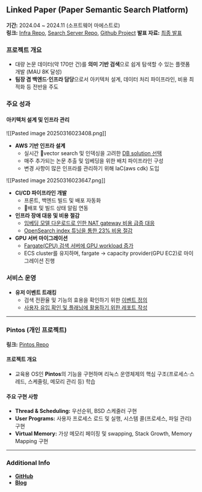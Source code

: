 
## Linked Paper (Paper Semantic Search Platform)


**기간:** 2024.04 ~ 2024.11 (소프트웨어 마에스트로)  
**링크:** [Infra Repo](https://github.com/SWM-Thlee/linked-paper-web-infa), [Search Server Repo](https://github.com/SWM-Thlee/linked-paper-search), [Github Project](https://github.com/orgs/SWM-Thlee/projects/1/views/1?filterQuery=)
**발표 자료:** [최종 발표](https://drive.google.com/file/d/12h27ed6R9-W-31TWZwR5T0FFojYuttbw/view?usp=drive_link)

### 프로젝트 개요
- 대량 논문 데이터(약 170만 건)를 **의미 기반 검색**으로 쉽게 탐색할 수 있는 플랫폼 개발 (MAU 8K 달성)
- **팀장 겸 백엔드·인프라 담당**으로서 아키텍처 설계, 데이터 처리 파이프라인, 비용 최적화 등 전반을 주도

### 주요 성과

#### 아키텍처 설계 및 인프라 관리
![[Pasted image 20250316023408.png]]
- **AWS 기반 인프라 설계**
	- 실시간 vector search 및 인덱싱을 고려한 [DB solution 선택](https://github.com/SWM-Thlee/linked-paper-search/issues/10)
	- 매주 추가되는 논문 추출 및 임베딩을 위한 배치 파이프라인 구성
	- 변경 사항이 많은 인프라를 관리하기 위해 IaC(aws cdk) 도입

![[Pasted image 20250316023647.png]]
- **CI/CD 파이프라인 개발**
	- 프론트, 백엔드 빌드 및 배포 자동화
	- 배포 및 빌드 상태 알림 연동
- **인프라 장애 대응 및 비용 절감**
	- [임베딩 모델 다운로드로 인한 NAT gateway 비용 급증 대응](https://github.com/SWM-Thlee/linked-paper-search/issues/24)
	- [OpenSearch index 튜닝을 통한 23% 비용 절감](https://github.com/SWM-Thlee/linked-paper-search/issues/31)
- **GPU 서버 마이그레이션**
	- [Fargate(CPU) 검색 서버에 GPU workload 증가](https://github.com/SWM-Thlee/linked-paper-search/issues/34)
	- ECS cluster를 유지하며, fargate -> capacity provider(GPU EC2)로 마이그레이션 진행

### 서비스 운영
- **유저 이벤트 트래킹**
	- 검색 전환율 및 기능의 효용을 확인하기 위한 [이벤트 정의](https://candle-kidney-901.notion.site/User-Event-Tracking-11d9bd93ac5d80999f72cacb9027a868?pvs=4)
	- [사용자 유입 확인 및 플래닝에 활용하기 위한 레포트 작성](https://candle-kidney-901.notion.site/10-30-12f9bd93ac5d804085d4c8293bbc310b?pvs=4)

---
### Pintos (개인 프로젝트)

**링크:** [Pintos Repo](https://github.com/ljy2855/pintos)
#### 프로젝트 개요
- 교육용 OS인 **Pintos**의 기능을 구현하며 리눅스 운영체제의 핵심 구조(프로세스·스레드, 스케줄링, 메모리 관리 등) 학습

#### 주요 구현 사항
- **Thread & Scheduling:** 우선순위, BSD 스케줄러 구현
- **User Programs:** 사용자 프로세스 로드 및 실행, 시스템 콜(프로세스, 파일 관리) 구현
- **Virtual Memory:** 가상 메모리 페이징 및 swapping, Stack Growth, Memory Mapping 구현

---
### Additional Info
- [**GitHub**](https://github.com/ljy2855) 
- [**Blog**](https://cocopam.tistory.com/)
